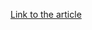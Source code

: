 [Link to the article](https://msrc-blog.microsoft.com/2021/06/25/investigating-and-mitigating-malicious-drivers/)

